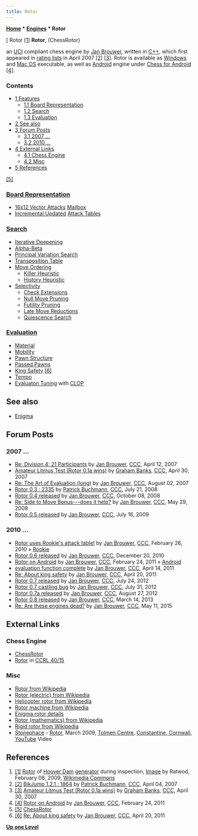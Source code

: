 ```yaml
---
title: Rotor
---
```

**[Home](Home "Home") \* [Engines](Engines "Engines") \* Rotor**



[ Rotor <a id="cite-note-1" href="#cite-ref-1">[1]</a>
**Rotor**, (ChessRotor)  

an [UCI](UCI "UCI") compliant chess engine by [Jan Brouwer](Jan_Brouwer "Jan Brouwer"), written in [C++](Cpp "Cpp"), which first appeared in [rating lists](Engine_Rating_Lists "Engine Rating Lists") in April 2007 
<a id="cite-note-2" href="#cite-ref-2">[2]</a>
<a id="cite-note-3" href="#cite-ref-3">[3]</a>.
Rotor is available as [Windows](Windows "Windows") and [Mac OS](Mac_OS "Mac OS") executable, as well as [Android](Android "Android") engine under [Chess for Android](Chess_for_Android "Chess for Android") <a id="cite-note-4" href="#cite-ref-4">[4]</a>.



### Contents


* [1 Features](#features)
	+ [1.1 Board Representation](#board-representation)
	+ [1.2 Search](#search)
	+ [1.3 Evaluation](#evaluation)
* [2 See also](#see-also)
* [3 Forum Posts](#forum-posts)
	+ [3.1 2007 ...](#2007-...)
	+ [3.2 2010 ...](#2010-...)
* [4 External Links](#external-links)
	+ [4.1 Chess Engine](#chess-engine)
	+ [4.2 Misc](#misc)
* [5 References](#references)






<a id="cite-note-5" href="#cite-ref-5">[5]</a>



### [Board Representation](Board_Representation "Board Representation")


* [16x12 Vector Attacks](Vector_Attacks#16x12 "Vector Attacks") [Mailbox](Mailbox "Mailbox")
* [Incremental Updated](Incremental_Updates "Incremental Updates") [Attack Tables](Attack_and_Defend_Maps "Attack and Defend Maps")


### [Search](Search "Search")


* [Iterative Deepening](Iterative_Deepening "Iterative Deepening")
* [Alpha-Beta](Alpha-Beta "Alpha-Beta")
* [Principal Variation Search](Principal_Variation_Search "Principal Variation Search")
* [Transposition Table](Transposition_Table "Transposition Table")
* [Move Ordering](Move_Ordering "Move Ordering")
	+ [Killer Heuristic](Killer_Heuristic "Killer Heuristic")
	+ [History Heuristic](History_Heuristic "History Heuristic")
* [Selectivity](Selectivity "Selectivity")
	+ [Check Extensions](Check_Extensions "Check Extensions")
	+ [Null Move Pruning](Null_Move_Pruning "Null Move Pruning")
	+ [Futility Pruning](Futility_Pruning "Futility Pruning")
	+ [Late Move Reductions](Late_Move_Reductions "Late Move Reductions")
	+ [Quiescence Search](Quiescence_Search "Quiescence Search")


### [Evaluation](Evaluation "Evaluation")


* [Material](Material "Material")
* [Mobility](Mobility "Mobility")
* [Pawn Structure](Pawn_Structure "Pawn Structure")
* [Passed Pawns](Passed_Pawn "Passed Pawn")
* [King Safety](King_Safety "King Safety") <a id="cite-note-6" href="#cite-ref-6">[6]</a>
* [Tempo](Tempo "Tempo")
* [Evaluaton Tuning](Automated_Tuning "Automated Tuning") with [CLOP](CLOP "CLOP")


## See also


* [Enigma](Enigma "Enigma")


## Forum Posts


### 2007 ...


* [Re: Division 4: 21 Participants](http://www.talkchess.com/forum3/viewtopic.php?f=6&t=12985&start=3) by [Jan Brouwer](Jan_Brouwer "Jan Brouwer"), [CCC](CCC "CCC"), April 12, 2007
* [Amateur Litmus Test (Rotor 0.1a wins)](http://www.talkchess.com/forum3/viewtopic.php?f=6&t=13481) by [Graham Banks](Graham_Banks "Graham Banks"), [CCC](CCC "CCC"), April 30, 2007
* [Re: The Art of Evaluation (long)](http://www.talkchess.com/forum3/viewtopic.php?f=7&t=15504&start=9) by [Jan Brouwer](Jan_Brouwer "Jan Brouwer"), [CCC](CCC "CCC"), August 02, 2007
* [Rotor 0.3 : 2335](http://www.talkchess.com/forum3/viewtopic.php?f=6&t=22479) by [Patrick Buchmann](Patrick_Buchmann "Patrick Buchmann"), [CCC](CCC "CCC"), July 21, 2008
* [Rotor 0.4 released](http://www.talkchess.com/forum3/viewtopic.php?f=2&t=24267) by [Jan Brouwer](Jan_Brouwer "Jan Brouwer"), [CCC](CCC "CCC"), October 08, 2008
* [Re: Side to Move Bonus---does it help?](http://www.talkchess.com/forum3/viewtopic.php?f=7&t=28167&start=3) by [Jan Brouwer](Jan_Brouwer "Jan Brouwer"), [CCC](CCC "CCC"), May 29, 2009
* [Rotor 0.5 released](http://www.talkchess.com/forum3/viewtopic.php?f=2&t=28986) by [Jan Brouwer](Jan_Brouwer "Jan Brouwer"), [CCC](CCC "CCC"), July 16, 2009


### 2010 ...


* [Rotor uses Rookie's attack table!](http://www.talkchess.com/forum3/viewtopic.php?f=7&t=32925) by [Jan Brouwer](Jan_Brouwer "Jan Brouwer"), [CCC](CCC "CCC"), February 26, 2010 » [Rookie](Rookie "Rookie")
* [Rotor 0.6 released](http://www.talkchess.com/forum3/viewtopic.php?f=2&t=37192) by [Jan Brouwer](Jan_Brouwer "Jan Brouwer"), [CCC](CCC "CCC"), December 20, 2010
* [Rotor on Android](http://www.talkchess.com/forum3/viewtopic.php?f=2&t=38202) by [Jan Brouwer](Jan_Brouwer "Jan Brouwer"), [CCC](CCC "CCC"), February 24, 2011 » [Android](Android "Android")
* [evaluation function complete](http://www.talkchess.com/forum3/viewtopic.php?f=7&t=38751) by [Jan Brouwer](Jan_Brouwer "Jan Brouwer"), [CCC](CCC "CCC"), April 14, 2011
* [Re: About king safety](http://www.talkchess.com/forum3/viewtopic.php?f=7&t=38756&start=4) by [Jan Brouwer](Jan_Brouwer "Jan Brouwer"), [CCC](CCC "CCC"), April 20, 2011
* [Rotor 0.7 released](http://www.talkchess.com/forum3/viewtopic.php?f=2&t=44564) by [Jan Brouwer](Jan_Brouwer "Jan Brouwer"), [CCC](CCC "CCC"), July 24, 2012
* [Rotor 0.7 castling bug](http://www.talkchess.com/forum3/viewtopic.php?f=2&t=44646) by [Jan Brouwer](Jan_Brouwer "Jan Brouwer"), [CCC](CCC "CCC"), July 31, 2012
* [Rotor 0.7a released](http://www.talkchess.com/forum3/viewtopic.php?f=2&t=44920) by [Jan Brouwer](Jan_Brouwer "Jan Brouwer"), [CCC](CCC "CCC"), August 27, 2012
* [Rotor 0.8 released](http://www.talkchess.com/forum3/viewtopic.php?f=2&t=47510) by [Jan Brouwer](Jan_Brouwer "Jan Brouwer"), [CCC](CCC "CCC"), March 14, 2013
* [Re: Are these engines dead?](http://www.talkchess.com/forum3/viewtopic.php?f=2&t=56300&start=1) by [Jan Brouwer](Jan_Brouwer "Jan Brouwer"), [CCC](CCC "CCC"), May 11, 2015


## External Links


### Chess Engine


* [ChessRotor](https://sites.google.com/site/chessrotor/)
* [Rotor](http://ccrl.chessdom.com/ccrl/4040/cgi/compare_engines.cgi?family=Rotor&print=Rating+list&print=Results+table&print=LOS+table&print=Ponder+hit+table&print=Eval+difference+table&print=Comopp+gamenum+table&print=Overlap+table&print=Score+with+common+opponents) in [CCRL 40/15](CCRL "CCRL")


### Misc


* [Rotor from Wikipedia](https://en.wikipedia.org/wiki/Rotor)
* [Rotor (electric) from Wikipedia](https://en.wikipedia.org/wiki/Rotor_(electric))
* [Helicopter rotor from Wikipedia](https://en.wikipedia.org/wiki/Helicopter_rotor)
* [Rotor machine from Wikipedia](https://en.wikipedia.org/wiki/Rotor_machine)
* [Enigma rotor details](https://en.wikipedia.org/wiki/Enigma_rotor_details)
* [Rotor (mathematics) from Wikipedia](https://en.wikipedia.org/wiki/Rotor_(mathematics))
* [Rigid rotor from Wikipedia](https://en.wikipedia.org/wiki/Rigid_rotor)
* [Stonephace](https://en.wikipedia.org/wiki/Stonephace) - [Rotor](https://www.discogs.com/Stonephace-Stonephace/master/2617), March 2009, [Tolmen Centre](https://tolmencentre.co.uk/), [Constantine, Cornwall](https://en.wikipedia.org/wiki/Constantine,_Cornwall), [YouTube](https://en.wikipedia.org/wiki/YouTube) Video


 
## References


1. <a id="cite-ref-1" href="#cite-note-1">[1]</a> [Rotor](https://en.wikipedia.org/wiki/Rotor_(electric)) of [Hoover Dam](https://en.wikipedia.org/wiki/Hoover_Dam) [generator](https://en.wikipedia.org/wiki/Electric_generator) during inspection, [Image](https://commons.wikimedia.org/wiki/File:Hoover_dam_rotor.jpg) by Ratwod, February 08, 2009, [Wikimedia Commons](https://en.wikipedia.org/wiki/Wikimedia_Commons)
2. <a id="cite-ref-2" href="#cite-note-2">[2]</a> [BikJump 1.2.1 : 1864](http://www.talkchess.com/forum3/viewtopic.php?f=6&t=12868) by [Patrick Buchmann](Patrick_Buchmann "Patrick Buchmann"), [CCC](CCC "CCC"), April 04, 2007
3. <a id="cite-ref-3" href="#cite-note-3">[3]</a> [Amateur Litmus Test (Rotor 0.1a wins)](http://www.talkchess.com/forum3/viewtopic.php?f=6&t=13481) by [Graham Banks](Graham_Banks "Graham Banks"), [CCC](CCC "CCC"), April 30, 2007
4. <a id="cite-ref-4" href="#cite-note-4">[4]</a> [Rotor on Android](http://www.talkchess.com/forum3/viewtopic.php?f=2&t=38202) by [Jan Brouwer](Jan_Brouwer "Jan Brouwer"), [CCC](CCC "CCC"), February 24, 2011
5. <a id="cite-ref-5" href="#cite-note-5">[5]</a> [ChessRotor](https://sites.google.com/site/chessrotor/)
6. <a id="cite-ref-6" href="#cite-note-6">[6]</a> [Re: About king safety](http://www.talkchess.com/forum3/viewtopic.php?f=7&t=38756&start=4) by [Jan Brouwer](Jan_Brouwer "Jan Brouwer"), [CCC](CCC "CCC"), April 20, 2011

**[Up one Level](Engines "Engines")**







 
